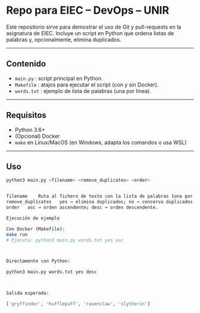 # Repo para EIEC – DevOps – UNIR

Este repositorio sirve para demostrar el uso de Git y pull-requests en la asignatura de EIEC. Incluye un script en Python que ordena listas de palabras y, opcionalmente, elimina duplicados.

---

## Contenido

- `main.py` : script principal en Python.  
- `Makefile` : atajos para ejecutar el script (con y sin Docker).  
- `words.txt` : ejemplo de lista de palabras (una por línea).

---

## Requisitos

- Python 3.6+  
- (Opcional) Docker  
- `make` en Linux/MacOS (en Windows, adapta los comandos o usa WSL)

---

## Uso

```bash
python3 main.py <filename> <remove_duplicates> <order>


filename	Ruta al fichero de texto con la lista de palabras (una por línea).
remove_duplicates	yes → elimina duplicados; no → conserva duplicados.
order	asc → orden ascendente; desc → orden descendente.

Ejecución de ejemplo

Con Docker (Makefile):
make run
# Ejecuta: python3 main.py words.txt yes asc



Directamente con Python:

python3 main.py words.txt yes desc



Salida esperada:

['gryffindor', 'hufflepuff', 'ravenclaw', 'slytherin']